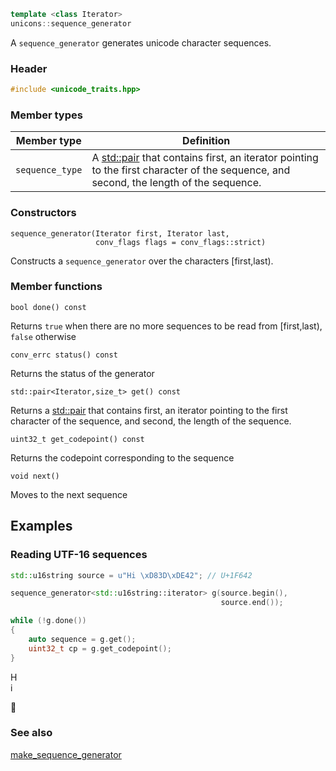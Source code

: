 ```c++
template <class Iterator>
unicons::sequence_generator
```
A `sequence_generator` generates unicode character sequences.

### Header
```c++
#include <unicode_traits.hpp>
```

### Member types

Member type                         |Definition
------------------------------------|------------------------------
`sequence_type`|A [std::pair](http://en.cppreference.com/w/cpp/utility/pair) that contains first, an iterator pointing to the first character of the sequence, and second, the length of the sequence. 

### Constructors

    sequence_generator(Iterator first, Iterator last, 
                       conv_flags flags = conv_flags::strict)
Constructs a `sequence_generator` over the characters [first,last).

### Member functions

    bool done() const
Returns `true` when there are no more sequences to be read from [first,last), `false` otherwise

    conv_errc status() const
Returns the status of the generator

    std::pair<Iterator,size_t> get() const 
Returns a [std::pair](http://en.cppreference.com/w/cpp/utility/pair) that contains first, an iterator pointing to the first character of the sequence, and second, the length of the sequence. 

    uint32_t get_codepoint() const
Returns the codepoint corresponding to the sequence

    void next()
Moves to the next sequence

## Examples

### Reading UTF-16 sequences

```c++
std::u16string source = u"Hi \xD83D\xDE42"; // U+1F642

sequence_generator<std::u16string::iterator> g(source.begin(),
                                               source.end());

while (!g.done())
{
    auto sequence = g.get();
    uint32_t cp = g.get_codepoint();    
}
```

H   
i   

&#128578;

### See also

[make_sequence_generator](make_sequence_generator)

